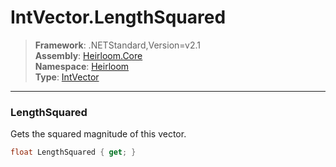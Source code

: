# IntVector.LengthSquared

> **Framework**: .NETStandard,Version=v2.1  
> **Assembly**: [Heirloom.Core][0]  
> **Namespace**: [Heirloom][0]  
> **Type**: [IntVector][1]

--------------------------------------------------------------------------------

### LengthSquared

Gets the squared magnitude of this vector.

```cs
float LengthSquared { get; }
```

[0]: ../Heirloom.Core.md
[1]: Heirloom.IntVector.md
